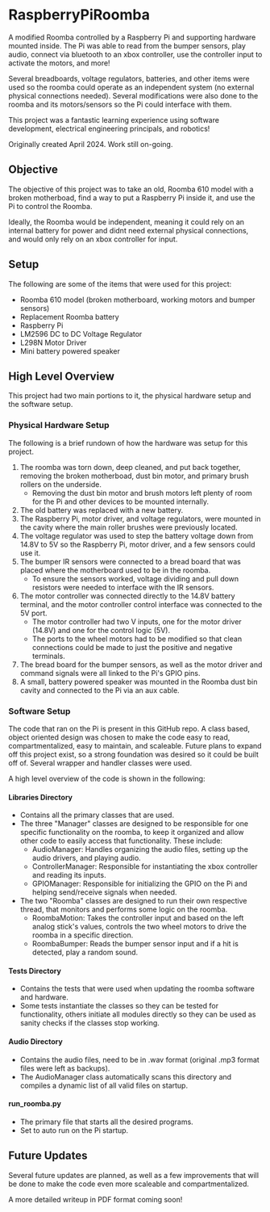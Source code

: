 # RaspberryPiRoomba
A modified Roomba controlled by a Raspberry Pi and supporting hardware mounted inside. The Pi was able to read from the bumper sensors, play audio, connect via bluetooth to an xbox controller, use the controller input to activate the motors, and more!

Several breadboards, voltage regulators, batteries, and other items were used so the roomba could operate as an independent system (no external physical connections needed). Several modifications were also done to the roomba and its motors/sensors so the Pi could interface with them.  

This project was a fantastic learning experience using software development, electrical engineering principals, and robotics! 

Originally created April 2024. Work still on-going.

## Objective
The objective of this project was to take an old, Roomba 610 model with a broken motherboad, find a way to put a Raspberry Pi inside it, and use the Pi to control the Roomba. 

Ideally, the Roomba would be independent, meaning it could rely on an internal battery for power and didnt need external physical connections, and would only rely on an xbox controller for input.

## Setup
The following are some of the items that were used for this project:
- Roomba 610 model (broken motherboard, working motors and bumper sensors)
- Replacement Roomba battery
- Raspberry Pi
- LM2596 DC to DC Voltage Regulator
- L298N Motor Driver
- Mini battery powered speaker

## High Level Overview
This project had two main portions to it, the physical hardware setup and the software setup.

### Physical Hardware Setup
The following is a brief rundown of how the hardware was setup for this project.
1. The roomba was torn down, deep cleaned, and put back together, removing the broken motherboad, dust bin motor, and primary brush rollers on the underside.
   - Removing the dust bin motor and brush motors left plenty of room for the Pi and other devices to be mounted internally.
2. The old battery was replaced with a new battery.
3. The Raspberry Pi, motor driver, and voltage regulators, were mounted in the cavity where the main roller brushes were previously located.
4. The voltage regulator was used to step the battery voltage down from 14.8V to 5V so the Raspberry Pi, motor driver, and a few sensors could use it.
5. The bumper IR sensors were connected to a bread board that was placed where the motherboard used to be in the roomba.
   - To ensure the sensors worked, voltage dividing and pull down resistors were needed to interface with the IR sensors.
6. The motor controller was connected directly to the 14.8V battery terminal, and the motor controller control interface was connected to the 5V port.
   - The motor controller had two V inputs, one for the motor driver (14.8V) and one for the control logic (5V).
   - The ports to the wheel motors had to be modified so that clean connections could be made to just the positive and negative terminals.   
8. The bread board for the bumper sensors, as well as the motor driver and command signals were all linked to the Pi's GPIO pins.
9. A small, battery powered speaker was mounted in the Roomba dust bin cavity and connected to the Pi via an aux cable.


### Software Setup
The code that ran on the Pi is present in this GitHub repo. A class based, object oriented design was chosen to make the code easy to read, compartmentalized, easy to maintain, and scaleable. Future plans to expand off this project exist, so a strong foundation was desired so it could be built off of. Several wrapper and handler classes were used.

A high level overview of the code is shown in the following:

#### Libraries Directory
- Contains all the primary classes that are used.
- The three "Manager" classes are designed to be responsible for one specific functionality on the roomba, to keep it organized and allow other code to easily access that functionality. These include:
   - AudioManager: Handles organizing the audio files, setting up the audio drivers, and playing audio.
   - ControllerManager: Responsible for instantiating the xbox controller and reading its inputs.
   - GPIOManager: Responsible for initializing the GPIO on the Pi and helping send/receive signals when needed.
- The two "Roomba" classes are designed to run their own respective thread, that monitors and performs some logic on the roomba.
  - RoombaMotion: Takes the controller input and based on the left analog stick's values, controls the two wheel motors to drive the roomba in a specific direction.
  - RoombaBumper: Reads the bumper sensor input and if a hit is detected, play a random sound.

#### Tests Directory
- Contains the tests that were used when updating the roomba software and hardware.
- Some tests instantiate the classes so they can be tested for functionality, others initiate all modules directly so they can be used as sanity checks if the classes stop working.

#### Audio Directory
- Contains the audio files, need to be in .wav format (original .mp3 format files were left as backups).
- The AudioManager class automatically scans this directory and compiles a dynamic list of all valid files on startup.

#### run_roomba.py
- The primary file that starts all the desired programs.
- Set to auto run on the Pi startup. 

## Future Updates
Several future updates are planned, as well as a few improvements that will be done to make the code even more scaleable and compartmentalized.

A more detailed writeup in PDF format coming soon!
